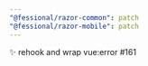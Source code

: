 ```yaml
---
"@fessional/razor-common": patch
"@fessional/razor-mobile": patch
---
```


✨ rehook and wrap vue:error #161
